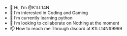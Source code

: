- 👋 Hi, I’m @K1LL14N
- 👀 I’m interested in Coding and Gaming
- 🌱 I’m currently learning python 
- 💞️ I’m looking to collaborate on Nothing at the moment
- 📫 How to reach me Through discord at K1LL14N#9999

<!---
K1LL14N/K1LL14N is a ✨ special ✨ repository because its `README.md` (this file) appears on your GitHub profile.
You can click the Preview link to take a look at your changes.
--->

